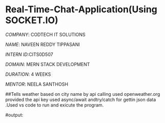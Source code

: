 # Real-Time-Chat-Application(Using SOCKET.IO)

*COMPANY*: CODTECH IT SOLUTIONS

*NAME*: NAVEEN REDDY TIPPASANI

*INTERN ID*:CITS0D507

*DOMAIN*: MERN STACK DEVELOPMENT

*DURATION*: 4 WEEKS

*MENTOR*: NEELA SANTHOSH

##Tells weather based on city name by api calling used openweather.org provided the api key used async/await andtry/catch for gettin json data .Used vs code to run and exicute the program.

#output:
